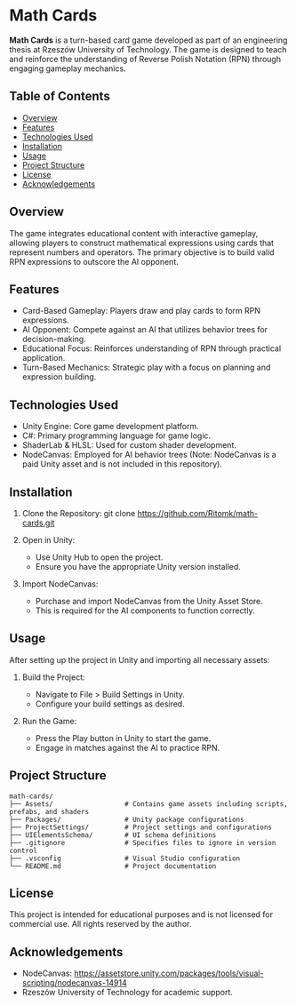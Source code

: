 # Math Cards

**Math Cards** is a turn-based card game developed as part of an engineering thesis at Rzeszów University of Technology. The game is designed to teach and reinforce the understanding of Reverse Polish Notation (RPN) through engaging gameplay mechanics.

## Table of Contents

- [Overview](#overview)
- [Features](#features)
- [Technologies Used](#technologies-used)
- [Installation](#installation)
- [Usage](#usage)
- [Project Structure](#project-structure)
- [License](#license)
- [Acknowledgements](#acknowledgements)

## Overview

The game integrates educational content with interactive gameplay, allowing players to construct mathematical expressions using cards that represent numbers and operators. The primary objective is to build valid RPN expressions to outscore the AI opponent.

## Features

- Card-Based Gameplay: Players draw and play cards to form RPN expressions.
- AI Opponent: Compete against an AI that utilizes behavior trees for decision-making.
- Educational Focus: Reinforces understanding of RPN through practical application.
- Turn-Based Mechanics: Strategic play with a focus on planning and expression building.

## Technologies Used

- Unity Engine: Core game development platform.
- C#: Primary programming language for game logic.
- ShaderLab & HLSL: Used for custom shader development.
- NodeCanvas: Employed for AI behavior trees (Note: NodeCanvas is a paid Unity asset and is not included in this repository).

## Installation

1. Clone the Repository:
   git clone https://github.com/Ritomk/math-cards.git

2. Open in Unity:
   - Use Unity Hub to open the project.
   - Ensure you have the appropriate Unity version installed.

3. Import NodeCanvas:
   - Purchase and import NodeCanvas from the Unity Asset Store.
   - This is required for the AI components to function correctly.

## Usage

After setting up the project in Unity and importing all necessary assets:

1. Build the Project:
   - Navigate to File > Build Settings in Unity.
   - Configure your build settings as desired.

2. Run the Game:
   - Press the Play button in Unity to start the game.
   - Engage in matches against the AI to practice RPN.

## Project Structure

```
math-cards/
├── Assets/                  # Contains game assets including scripts, prefabs, and shaders
├── Packages/                # Unity package configurations
├── ProjectSettings/         # Project settings and configurations
├── UIElementsSchema/        # UI schema definitions
├── .gitignore               # Specifies files to ignore in version control
├── .vsconfig                # Visual Studio configuration
└── README.md                # Project documentation
```

## License

This project is intended for educational purposes and is not licensed for commercial use. All rights reserved by the author.

## Acknowledgements

- NodeCanvas: https://assetstore.unity.com/packages/tools/visual-scripting/nodecanvas-14914
- Rzeszów University of Technology for academic support.

